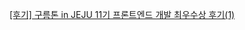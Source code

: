 [[후기] 구름톤 in JEJU 11기 프론트엔드 개발 최우수상 후기(1)](https://velog.io/@yongseong2/%ED%9B%84%EA%B8%B0-%EA%B5%AC%EB%A6%84%ED%86%A4-in-JEJU-11%EA%B8%B0-%ED%94%84%EB%A1%A0%ED%8A%B8%EC%97%94%EB%93%9C-%EA%B0%9C%EB%B0%9C-%EC%B0%B8%EA%B0%80-%ED%9B%84%EA%B8%B0)
